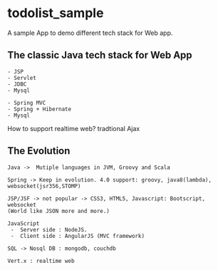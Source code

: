 todolist_sample
===============

A sample App to demo different tech stack for Web app.

The classic Java tech stack for Web App
---------------------------------------

    - JSP 
    - Servlet
    - JDBC
    - Mysql

    - Spring MVC
    - Spring + Hibernate
    - Mysql

How to support realtime web? tradtional Ajax


The Evolution
-------------

    Java ->  Mutiple languages in JVM, Groovy and Scala 

    Spring -> Keep in evolution. 4.0 support: groovy, java8(lambda), websocket(jsr356,STOMP)

    JSP/JSF -> not popular -> CSS3, HTML5, Javascript: Bootscript, websocket
    (World like JSON more and more.)

    JavaScript 
     -  Server side : NodeJS. 
     -  Client side : AngularJS (MVC framework)

    SQL -> Nosql DB : mongodb, couchdb

    Vert.x : realtime web


